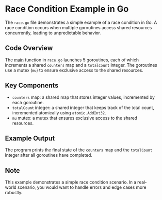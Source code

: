 # Race Condition Example in Go

The `race.go` file demonstrates a simple example of a race condition in Go. A race condition occurs when multiple goroutines access shared resources concurrently, leading to unpredictable behavior.

## Code Overview

The [main](cci:1://f:/GO/2/async/race/race.go:9:0-33:1) function in `race.go` launches 5 goroutines, each of which increments a shared `counters` map and a `totalCount` integer. The goroutines use a mutex (`mu`) to ensure exclusive access to the shared resources.

## Key Components

* `counters` map: a shared map that stores integer values, incremented by each goroutine.
* `totalCount` integer: a shared integer that keeps track of the total count, incremented atomically using `atomic.AddInt32`.
* `mu` mutex: a mutex that ensures exclusive access to the shared resources.

## Example Output

The program prints the final state of the `counters` map and the `totalCount` integer after all goroutines have completed.

## Note

This example demonstrates a simple race condition scenario. In a real-world scenario, you would want to handle errors and edge cases more robustly.